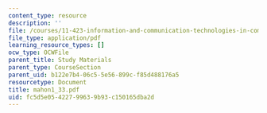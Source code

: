 ```yaml
---
content_type: resource
description: ''
file: /courses/11-423-information-and-communication-technologies-in-community-development-spring-2004/fc5d5e05422799639b93c150165dba2d_mahon1_33.pdf
file_type: application/pdf
learning_resource_types: []
ocw_type: OCWFile
parent_title: Study Materials
parent_type: CourseSection
parent_uid: b122e7b4-06c5-5e56-899c-f85d488176a5
resourcetype: Document
title: mahon1_33.pdf
uid: fc5d5e05-4227-9963-9b93-c150165dba2d
---
```

